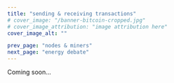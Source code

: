 ```yaml
---
title: "sending & receiving transactions"
# cover_image: "/banner-bitcoin-cropped.jpg"
# cover_image_attribution: "image attribution here"
cover_image_alt: ""

prev_page: "nodes & miners"
next_page: "energy debate"
---
```


Coming soon...
